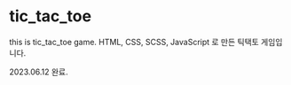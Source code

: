 # tic_tac_toe

this is tic_tac_toe game.
HTML, CSS, SCSS, JavaScript 로 만든 틱택토 게임입니다.

2023.06.12 완료.
